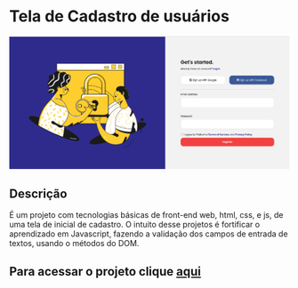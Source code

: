 # Tela de Cadastro de usuários

![alt text](https://github.com/isadoratavare/formulario-js-dom/blob/main/assets/img/readme.png?raw=true)

## Descrição
  É um projeto com tecnologias básicas de front-end web, html, css, e js, de uma tela de inicial de cadastro. O intuito desse projetos é fortificar o aprendizado em Javascript, fazendo a validação dos campos de entrada de textos, usando o métodos do DOM.
## Para acessar o projeto clique [aqui](https://isadoratavare-formjs.netlify.app/)
